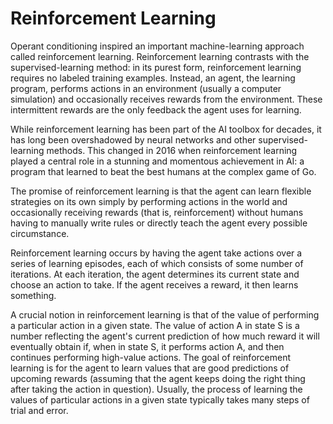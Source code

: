 # Reinforcement Learning
Operant conditioning inspired an important machine-learning approach called reinforcement learning. Reinforcement learning contrasts with the supervised-learning method: in its purest form, reinforcement learning requires no labeled training examples. Instead, an agent, the learning program, performs actions in an environment (usually a computer simulation) and occasionally receives rewards from the environment. These intermittent rewards are the only feedback the agent uses for learning.

While reinforcement learning has been part of the AI toolbox for decades, it has long been overshadowed by neural networks and other supervised-learning methods. This changed in 2016 when reinforcement learning played a central role in a stunning and momentous achievement in AI: a program that learned to beat the best humans at the complex game of Go.

The promise of reinforcement learning is that the agent can learn flexible strategies on its own simply by performing actions in the world and occasionally receiving rewards (that is, reinforcement) without humans having to manually write rules or directly teach the agent every possible circumstance.

Reinforcement learning occurs by having the agent take actions over a series of learning episodes, each of which consists of some number of iterations. At each iteration, the agent determines its current state and choose an action to take. If the agent receives a reward, it then learns something.

A crucial notion in reinforcement learning is that of the value of performing a particular action in a given state. The value of action A in state S is a number reflecting the agent's current prediction of how much reward it will eventually obtain if, when in state S, it performs action A, and then continues performing high-value actions. The goal of reinforcement learning is for the agent to learn values that are good predictions of upcoming rewards (assuming that the agent keeps doing the right thing after taking the action in question). Usually, the process of learning the values of particular actions in a given state typically takes many steps of trial and error.